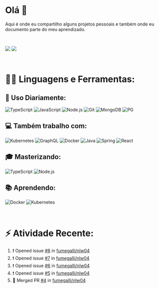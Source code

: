 # **Olá 👋**
Aqui é onde eu compartilho alguns projetos pessoais e também onde eu documento parte do meu aprendizado.

<br>

[<img src="https://img.shields.io/badge/LinkedIn-0077B5?style=for-the-badge&logo=linkedin&logoColor=white"/>](https://www.linkedin.com/in/rafael-fumegalli) [<img src="https://img.shields.io/badge/Medium-12100E?style=for-the-badge&logo=medium&logoColor=white"/>](https://medium.com/@fumegalli)

<br>

# 👨‍💻 **Linguagens e Ferramentas:**

## 🚀 Uso Diariamente:
![TypeScript](https://img.shields.io/badge/TypeScript-007ACC?style=for-the-badge&logo=typescript&logoColor=white) ![JavaScript](https://img.shields.io/badge/JavaScript-F7DF1E?style=for-the-badge&logo=javascript&logoColor=black) ![Node.js](https://img.shields.io/badge/Node.js-43853D?style=for-the-badge&logo=node.js&logoColor=white) ![Git](https://img.shields.io/badge/Git-F05032?style=for-the-badge&logo=Git&logoColor=white) ![MongoDB](https://img.shields.io/badge/MongoDB-4EA94B?style=for-the-badge&logo=mongodb&logoColor=white) ![PG](https://img.shields.io/badge/PostgreSQL-316192?style=for-the-badge&logo=postgresql&logoColor=white)
## 💻 Também trabalho com:
![Kubernetes](https://img.shields.io/badge/Kubernetes-1E90FF?style=for-the-badge&logo=Kubernetes&logoColor=white) ![GraphQL](https://img.shields.io/badge/GraphQL-E10098?style=for-the-badge&logo=GraphQL&logoColor=white) ![Docker](	https://img.shields.io/badge/Docker-2CA5E0?style=for-the-badge&logo=docker&logoColor=white) ![Java](https://img.shields.io/badge/Java-ED8B00?style=for-the-badge&logo=java&logoColor=white) ![Spring](https://img.shields.io/badge/Spring-6DB33F?style=for-the-badge&logo=spring&logoColor=white) ![React](https://img.shields.io/badge/React-20232A?style=for-the-badge&logo=react&logoColor=61DAFB)

## 🎓 Masterizando:

![TypeScript](https://img.shields.io/badge/TypeScript-007ACC?style=for-the-badge&logo=typescript&logoColor=white) ![Node.js](https://img.shields.io/badge/Node.js-43853D?style=for-the-badge&logo=node.js&logoColor=white)

## 📚 Aprendendo:

![Docker](	https://img.shields.io/badge/Docker-2CA5E0?style=for-the-badge&logo=docker&logoColor=white)
![Kubernetes](https://img.shields.io/badge/Kubernetes-1E90FF?style=for-the-badge&logo=Kubernetes&logoColor=white)

<br>

# ⚡ Atividade Recente:

<!--START_SECTION:activity-->
1. ❗️ Opened issue [#8](https://github.com/fumegalli/nlw04/issues/8) in [fumegalli/nlw04](https://github.com/fumegalli/nlw04)
2. ❗️ Opened issue [#7](https://github.com/fumegalli/nlw04/issues/7) in [fumegalli/nlw04](https://github.com/fumegalli/nlw04)
3. ❗️ Opened issue [#6](https://github.com/fumegalli/nlw04/issues/6) in [fumegalli/nlw04](https://github.com/fumegalli/nlw04)
4. ❗️ Opened issue [#5](https://github.com/fumegalli/nlw04/issues/5) in [fumegalli/nlw04](https://github.com/fumegalli/nlw04)
5. 🎉 Merged PR [#4](https://github.com/fumegalli/nlw04/pull/4) in [fumegalli/nlw04](https://github.com/fumegalli/nlw04)
<!--END_SECTION:activity-->